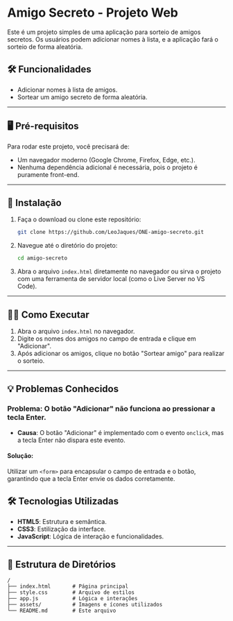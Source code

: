 # Amigo Secreto - Projeto Web

Este é um projeto simples de uma aplicação para sorteio de amigos secretos. Os usuários podem adicionar nomes à lista, e a aplicação fará o sorteio de forma aleatória.

## 🛠️ Funcionalidades

- Adicionar nomes à lista de amigos.
- Sortear um amigo secreto de forma aleatória.

---

## 🖥️ Pré-requisitos

Para rodar este projeto, você precisará de:

- Um navegador moderno (Google Chrome, Firefox, Edge, etc.).
- Nenhuma dependência adicional é necessária, pois o projeto é puramente front-end.

---

## 🚀 Instalação

1. Faça o download ou clone este repositório:
   ```bash
   git clone https://github.com/LeoJaques/ONE-amigo-secreto.git
   ```

2. Navegue até o diretório do projeto:
   ```bash
   cd amigo-secreto
   ```

3. Abra o arquivo `index.html` diretamente no navegador ou sirva o projeto com uma ferramenta de servidor local (como o Live Server no VS Code).

---

## 🏃‍♂️ Como Executar

1. Abra o arquivo `index.html` no navegador.
2. Digite os nomes dos amigos no campo de entrada e clique em "Adicionar".
3. Após adicionar os amigos, clique no botão "Sortear amigo" para realizar o sorteio.

---

## 💡 Problemas Conhecidos

### Problema: O botão "Adicionar" não funciona ao pressionar a tecla Enter.
- **Causa**: O botão "Adicionar" é implementado com o evento `onclick`, mas a tecla Enter não dispara este evento.

#### Solução:
Utilizar um `<form>` para encapsular o campo de entrada e o botão, garantindo que a tecla Enter envie os dados corretamente.


## 🛠️ Tecnologias Utilizadas

- **HTML5**: Estrutura e semântica.
- **CSS3**: Estilização da interface.
- **JavaScript**: Lógica de interação e funcionalidades.

---

## 📂 Estrutura de Diretórios

```plaintext
/
├── index.html       # Página principal
├── style.css        # Arquivo de estilos
├── app.js           # Lógica e interações
├── assets/          # Imagens e ícones utilizados
└── README.md        # Este arquivo
```


